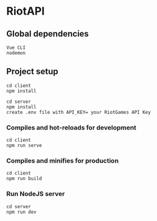 # RiotAPI

## Global dependencies
```
Vue CLI
nodemon
```

## Project setup
```
cd client
npm install

cd server
npm install
create .env file with API_KEY= your RiotGames API Key
```

### Compiles and hot-reloads for development
```
cd client
npm run serve
```

### Compiles and minifies for production
```
cd client
npm run build
```

### Run NodeJS server
```
cd server
npm run dev
```
